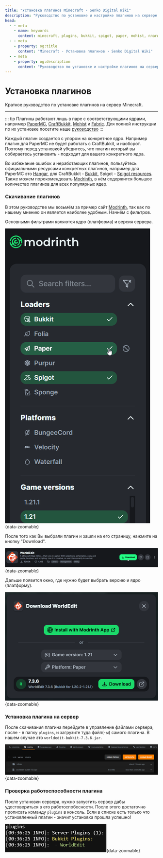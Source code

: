 ```yaml
---
title: "Установка плагинов Minecraft › Senko Digital Wiki"
description: "Руководство по установке и настройке плагинов на сервере Minecraft. Поддержка PaperMC, CraftBukkit, Mohist и других популярных ядер."
head:
  - - meta
    - name: keywords
      content: minecraft, plugins, bukkit, spigot, paper, mohist, плагины майнкрафт
  - - meta
    - property: og:title 
      content: "Minecraft - Установка плагинов › Senko Digital Wiki"
  - - meta
    - property: og:description
      content: "Руководство по установке и настройке плагинов на сервере Minecraft. Поддержка PaperMC, CraftBukkit, Mohist и других популярных ядер."
---
```


<script setup>
import MinecraftLogo from '/components/MinecraftLogo.vue';
</script>

# <MinecraftLogo>Установка плагинов</MinecraftLogo>

Краткое руководство по установке плагинов на сервер Minecraft.

***

::: tip
Плагины работают лишь в паре с соответствующими ядрами, например [PaperMC](https://papermc.io/), [CraftBukkit](https://getbukkit.org/), [Mohist](https://mohistmc.com/) и [Fabric](https://fabricmc.net/). Для полной инструкции по их установке посетите наше [руководство](/games/minecraft/core)
:::

Каждый плагин создается с упором на конкретное ядро. Например плагин для PaperMC не будет работать с CraftBukkit, и наоборот. Поэтому перед установкой убедитесь, что плагин который вы собираетесь установить - подходит для вашего конкретного ядра.

Во избежание ошибок и неработающих плагинов, пользуйтесь официальными ресурсами конкретных плагинов, например для PaperMC это [Hangar](https://hangar.papermc.io/), для CraftBukkit - [Bukkit](https://dev.bukkit.org/bukkit-plugins), Spigot - [Spigot resources](https://www.spigotmc.org/resources/categories/spigot.4/). Также можем порекомендовать [Modrinth](https://modrinth.com/plugins), в нём содержится большое количество плагинов для всех популярных ядер.

### Скачивание плагинов

В этом руководстве мы возьмём за пример сайт [Modrinth](https://modrinth.com/plugins), так как по нашему мнению он является наиболее удобным.
Начнём с фильтров.

Основными фильтрами являются ядро (платформа) и версия сервера.

![plugin filters](/images/games/minecraft/plugins/filters.png){data-zoomable}

После того как Вы выбрали плагин и зашли на его страницу, нажмите на кнопку "Download".

![plugin download button](/images/games/minecraft/plugins/plugin-download-button.png){data-zoomable}

Дальше появится окно, где нужно будет выбрать версию и ядро (платформу).

![plugin download popup](/images/games/minecraft/plugins/plugin-download-popup.png){data-zoomable}

### Установка плагина на сервер

После скачивания плагина перейдите в управление файлами сервера, после - в папку `plugins`, и загрузите туда файл(-ы) самого плагина. В нашем случае это `worldedit-bukkit-7.3.6.jar`.

![plugin upload to the server](/images/games/minecraft/plugins/file-upload.png){data-zoomable}

### Проверка работоспособности плагина

После установки сервера, нужно запустить сервер дабы удостовериться в его работоспобосности. После этого достаточно прописать команду `plugins` в консоль. Если в списке есть только что установленный плагин - значит установка прошла успешно!

![plugin working](/images/games/minecraft/plugins/plugin-working.png){data-zoomable}
